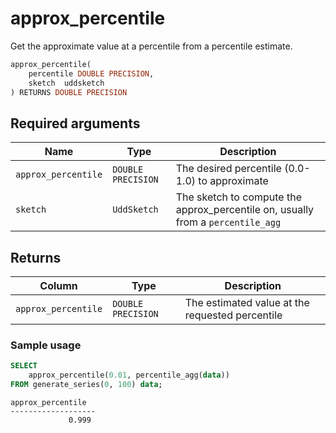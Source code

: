 # approx_percentile

Get the approximate value at a percentile from a percentile estimate.

```SQL
approx_percentile(
    percentile DOUBLE PRECISION,
    sketch  uddsketch
) RETURNS DOUBLE PRECISION
```

## Required arguments

|Name|Type|Description|
|---|---|---|
|`approx_percentile`|`DOUBLE PRECISION`|The desired percentile (0.0-1.0) to approximate|
|`sketch`|`UddSketch`|The sketch to compute the approx_percentile on, usually from a `percentile_agg`|

## Returns

|Column|Type|Description|
|---|---|---|
|`approx_percentile`|`DOUBLE PRECISION`|The estimated value at the requested percentile|

### Sample usage

```SQL
SELECT
    approx_percentile(0.01, percentile_agg(data))
FROM generate_series(0, 100) data;
```
```output
approx_percentile
-------------------
             0.999
```

